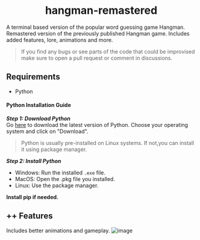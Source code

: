 # <center>hangman-remastered</center>

A terminal based version of the popular word guessing game Hangman. Remastered version of the previously published Hangman game. Includes added features, lore, animations and more.

> If you find any bugs or see parts of the code that could be improvised make sure to open a pull request or comment in discussions.

## Requirements

- Python
#### Python Installation Guide  
___Step 1: Download Python___  
Go [here](https://www.python.org/downloads/) to download the latest version of Python. Choose your operating system and click on "Download".  
> Python is usually pre-installed on Linux systems. If not,you can install it using package manager.

___Step 2: Install Python___  
- Windows: Run the installed `.exe` file.
- MacOS: Open the .pkg file you installed.
- Linux: Use the package manager.

**Install pip if needed.**

## ++ Features

Includes better animations and gameplay.
![image](https://github.com/user-attachments/assets/0ec671b3-9e72-4fa0-885b-3ce21b244340)
